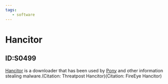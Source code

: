 ```yaml
---
tags:
   - software
---
```

# Hancitor
## ID:S0499
[Hancitor](software/S0499) is a downloader that has been used by [Pony](software/S0453) and other information stealing malware.(Citation: Threatpost Hancitor)(Citation: FireEye Hancitor)
